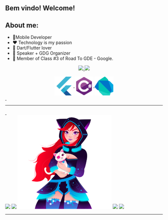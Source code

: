 
## Bem vindo! Welcome!
<h2>About me:</h2>

<ul>
  <li>📱Mobile Developer</li>
  <li>❤️ Technology is my passion </li>
  <li>💜 Dart/Flutter lover</li>
  <li>💙 Speaker + GDG Organizer </li>
  <li>🧡 Member of Class #3 of Road To GDE - Google. </li>
</ul>  

<div align="center">
  <a href="https://github.com/me-lynx">
  <img height="180em" src="https://github-readme-stats.vercel.app/api?username=me-lynx&show_icons=true&theme=dracula&include_all_commits=true&count_private=true"/>
  <img height="180em" src="https://github-readme-stats.vercel.app/api/top-langs/?username=me-lynx&layout=compact&langs_count=7&theme=dracula"/>
</div>
<div style="display: inline_block" align="center"><br>
  <img align="center" alt="Me-Flutter" height="60" width="60" src="https://raw.githubusercontent.com/devicons/devicon/master/icons/flutter/flutter-original.svg">
  <img align="center" alt="Me-Csharp" height="60" width="60" src="https://raw.githubusercontent.com/devicons/devicon/master/icons/csharp/csharp-original.svg">
  <img align="center" alt="Me-Dart" height="60" width="60" src="https://raw.githubusercontent.com/devicons/devicon/master/icons/dart/dart-original.svg">
</div>
&nbsp; 
<hr style="width:100%;text-align:left;margin-left:0">
&nbsp; 
<div align="center> 
  <a href="https://instagram.com/melynxtv" target="_blank"><img src="https://img.shields.io/badge/-Instagram-%23E4405F?style=for-the-badge&logo=instagram&logoColor=white" target="_blank"></a>
 	<a href="https://www.twitch.tv/melynxtv" target="_blank"><img src="https://img.shields.io/badge/Twitch-9146FF?style=for-the-badge&logo=twitch&logoColor=white" target="_blank"></a>
   <img alt="pic" height="300" width="300" src="https://raw.githubusercontent.com/me-lynx/me-lynx/main/img.png">
   <a href = "mailto:maizalouise@gmail.com"><img src="https://img.shields.io/badge/-Gmail-%23333?style=for-the-badge&logo=gmail&logoColor=white" target="_blank"></a>
  <a href="https://br.linkedin.com/in/maizalouise" target="_blank"><img src="https://img.shields.io/badge/-LinkedIn-%230077B5?style=for-the-badge&logo=linkedin&logoColor=white" target="_blank"></a> 
</div>
</div>
<hr style="width:100%;text-align:left;margin-left:0">
                                                    

